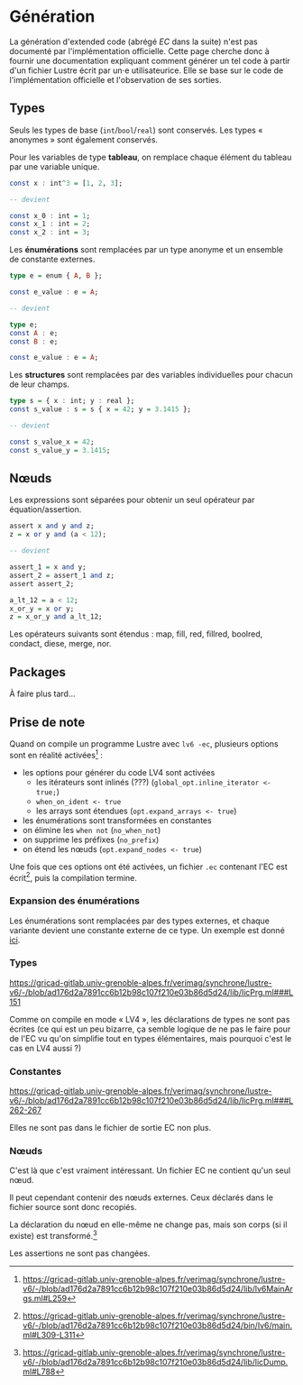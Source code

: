 # Génération

La génération d'extended code (abrégé *EC* dans la suite) n'est pas documenté
par l'implémentation officielle. Cette page cherche donc à fournir une documentation
expliquant comment générer un tel code à partir d'un fichier Lustre écrit par
un⋅e utilisateurice. Elle se base sur le code de l'implémentation officielle et
l'observation de ses sorties.

## Types

Seuls les types de base (`int`/`bool`/`real`) sont conservés. Les types « anonymes » sont également conservés.

Pour les variables de type **tableau**, on remplace chaque élément du tableau par une variable unique.

```haskell
const x : int^3 = [1, 2, 3];

-- devient

const x_0 : int = 1;
const x_1 : int = 2;
const x_2 : int = 3;
```

Les **énumérations** sont remplacées par un type anonyme et un ensemble de constante externes.

```haskell
type e = enum { A, B };

const e_value : e = A;

-- devient

type e;
const A : e;
const B : e;

const e_value : e = A;
```

Les **structures** sont remplacées par des variables individuelles pour chacun de leur champs.

```haskell
type s = { x : int; y : real };
const s_value : s = s { x = 42; y = 3.1415 };

-- devient

const s_value_x = 42;
const s_value_y = 3.1415;
```

## Nœuds

Les expressions sont séparées pour obtenir un seul opérateur par équation/assertion.

```haskell
assert x and y and z;
z = x or y and (a < 12);

-- devient

assert_1 = x and y;
assert_2 = assert_1 and z;
assert assert_2;

a_lt_12 = a < 12;
x_or_y = x or y;
z = x_or_y and a_lt_12;
```

Les opérateurs suivants sont étendus : map, fill, red, fillred, boolred, condact, diese, merge, nor.

## Packages

À faire plus tard…

## Prise de note

Quand on compile un programme Lustre avec `lv6 -ec`, plusieurs options sont en réalité activées[^ec-options] :

- les options pour générer du code LV4 sont activées
    - les itérateurs sont inlinés (???) (`global_opt.inline_iterator <- true;`)
    - `when_on_ident <- true`
    - les arrays sont étendues (`opt.expand_arrays <- true`)
- les énumérations sont transformées en constantes
- on élimine les `when not` (`no_when_not`)
- on supprime les préfixes (`no_prefix`)
- on étend les nœuds (`opt.expand_nodes <- true`)

Une fois que ces options ont été activées, un fichier `.ec` contenant l'EC est écrit[^lic-to-file], puis la compilation termine.

### Expansion des énumérations

Les énumérations sont remplacées par des types externes, et chaque variante devient une constante externe de ce type. Un exemple est donné [ici].

### Types

<https://gricad-gitlab.univ-grenoble-alpes.fr/verimag/synchrone/lustre-v6/-/blob/ad176d2a7891cc6b12b98c107f210e03b86d5d24/lib/licPrg.ml###L151>

Comme on compile en mode « LV4 », les déclarations de types ne sont pas écrites (ce qui est un peu bizarre, ça semble logique de ne pas
le faire pour de l'EC vu qu'on simplifie tout en types élémentaires, mais pourquoi c'est le cas en LV4 aussi ?)

### Constantes

<https://gricad-gitlab.univ-grenoble-alpes.fr/verimag/synchrone/lustre-v6/-/blob/ad176d2a7891cc6b12b98c107f210e03b86d5d24/lib/licPrg.ml###L262-267>

Elles ne sont pas dans le fichier de sortie EC non plus.

### Nœuds

C'est là que c'est vraiment intéressant. Un fichier EC ne contient qu'un seul nœud.

Il peut cependant contenir des nœuds externes. Ceux déclarés dans le fichier source sont donc recopiés.

La déclaration du nœud en elle-même ne change pas, mais son corps (si il existe) est transformé.[^node-of-node-exp-eff]

Les assertions ne sont pas changées.



[^ec-options]: <https://gricad-gitlab.univ-grenoble-alpes.fr/verimag/synchrone/lustre-v6/-/blob/ad176d2a7891cc6b12b98c107f210e03b86d5d24/lib/lv6MainArgs.ml#L259>

[^lic-to-file]: <https://gricad-gitlab.univ-grenoble-alpes.fr/verimag/synchrone/lustre-v6/-/blob/ad176d2a7891cc6b12b98c107f210e03b86d5d24/bin/lv6/main.ml#L309-L311>

[^node-of-node-exp-eff]: <https://gricad-gitlab.univ-grenoble-alpes.fr/verimag/synchrone/lustre-v6/-/blob/ad176d2a7891cc6b12b98c107f210e03b86d5d24/lib/licDump.ml#L788>

[ici]: https://gricad-gitlab.univ-grenoble-alpes.fr/verimag/synchrone/lustre-v6/-/blob/ad176d2a7891cc6b12b98c107f210e03b86d5d24/lib/licPrg.ml#L167-184
